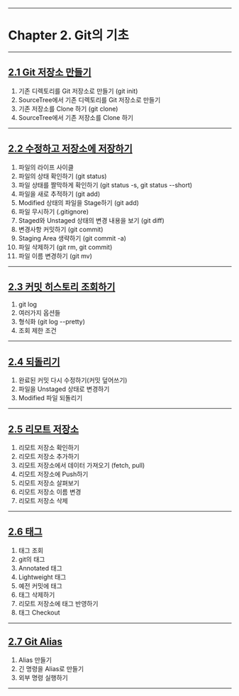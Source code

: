 

---

# Chapter 2. Git의 기초

---

## <a href="2.1 Git 저장소 만들기.md" target="_blank">2.1 Git 저장소 만들기</a>
1) 기존 디렉토리를 Git 저장소로 만들기 (git init)
2) SourceTree에서 기존 디렉토리를 Git 저장소로 만들기
3) 기존 저장소를 Clone 하기 (git clone)
4) SourceTree에서 기존 저장소를 Clone 하기

---

## <a href="2.2 수정하고 저장소에 저장하기/README.md" target="_blank">2.2 수정하고 저장소에 저장하기</a>
1) 파일의 라이프 사이클
2) 파일의 상태 확인하기 (git status)
3) 파일 상태를 짤막하게 확인하기 (git status -s, git status --short)
4) 파일을 새로 추적하기 (git add)
5) Modified 상태의 파일을 Stage하기 (git add)
6) 파일 무시하기 (.gitignore)
7) Staged와 Unstaged 상태의 변경 내용을 보기 (git diff)
8) 변경사항 커밋하기 (git commit)
9) Staging Area 생략하기 (git commit -a)
10) 파일 삭제하기 (git rm, git commit)
11) 파일 이름 변경하기 (git mv)

---

## <a href="2.3 커밋 히스토리 조회하기/README.md" target="_blank">2.3 커밋 히스토리 조회하기</a>
1) git log
2) 여러가지 옵션들
3) 형식화 (git log --pretty)
4) 조회 제한 조건

---

## <a href="2.4 되돌리기/README.md" target="_blank">2.4 되돌리기</a>
1) 완료된 커밋 다시 수정하기(커밋 덮어쓰기)
2) 파일을 Unstaged 상태로 변경하기
3) Modified 파일 되돌리기

---

## <a href="2.5 리모트 저장소/README.md" target="_blank">2.5 리모트 저장소</a>
1) 리모트 저장소 확인하기
2) 리모트 저장소 추가하기
3) 리모트 저장소에서 데이터 가져오기 (fetch, pull)
4) 리모트 저장소에 Push하기
5) 리모트 저장소 살펴보기
6) 리모트 저장소 이름 변경
7) 리모트 저장소 삭제

---

## <a href="2.6 태그/README.md" target="_blank">2.6 태그</a>
1) 태그 조회
2) git의 태그
3) Annotated 태그
4) Lightweight 태그
5) 예전 커밋에 태그
6) 태그 삭제하기
7) 리모트 저장소에 태그 반영하기
8) 태그 Checkout

---

## <a href="2.7 Git Alias/README.md" target="_blank">2.7 Git Alias</a>
1) Alias 만들기
2) 긴 명령을 Alias로 만들기
3) 외부 명령 실행하기

---